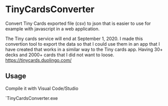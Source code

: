 # TinyCardsConverter

Convert Tiny Cards exported file (csv) to json that is easier to use for example with javascript in a web application. 

The Tiny cards service will end at September 1, 2020. I made this convertion tool to export the data so that I could use them in an app that I have created that works in a similar way to the Tiny cards app. Having 30+ decks and 2000+ cards that I did not want to loose.
https://tinycards.duolingo.com/

## Usage

Compile it with Visual Code/Studio

`TinyCardsConverter.exe <Tiny cards export file path> 